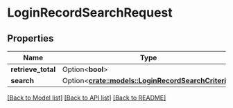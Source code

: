 # LoginRecordSearchRequest

## Properties

Name | Type | Description | Notes
------------ | ------------- | ------------- | -------------
**retrieve_total** | Option<**bool**> |  | [optional]
**search** | Option<[**crate::models::LoginRecordSearchCriteria**](LoginRecordSearchCriteria.md)> |  | [optional]

[[Back to Model list]](../README.md#documentation-for-models) [[Back to API list]](../README.md#documentation-for-api-endpoints) [[Back to README]](../README.md)


